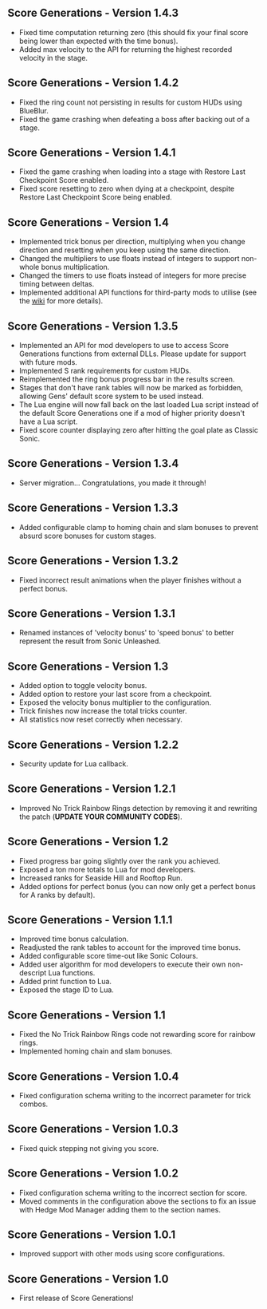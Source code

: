 ## Score Generations - Version 1.4.3
- Fixed time computation returning zero (this should fix your final score being lower than expected with the time bonus).
- Added max velocity to the API for returning the highest recorded velocity in the stage.

## Score Generations - Version 1.4.2
- Fixed the ring count not persisting in results for custom HUDs using BlueBlur.
- Fixed the game crashing when defeating a boss after backing out of a stage.

## Score Generations - Version 1.4.1
- Fixed the game crashing when loading into a stage with Restore Last Checkpoint Score enabled.
- Fixed score resetting to zero when dying at a checkpoint, despite Restore Last Checkpoint Score being enabled.

## Score Generations - Version 1.4
- Implemented trick bonus per direction, multiplying when you change direction and resetting when you keep using the same direction.
- Changed the multipliers to use floats instead of integers to support non-whole bonus multiplication.
- Changed the timers to use floats instead of integers for more precise timing between deltas.
- Implemented additional API functions for third-party mods to utilise (see the [wiki](https://github.com/HyperBE32/App-Extension-Mods/wiki/Score-Generations#using-the-api) for more details).

## Score Generations - Version 1.3.5
- Implemented an API for mod developers to use to access Score Generations functions from external DLLs. Please update for support with future mods.
- Implemented S rank requirements for custom HUDs.
- Reimplemented the ring bonus progress bar in the results screen.
- Stages that don't have rank tables will now be marked as forbidden, allowing Gens' default score system to be used instead.
- The Lua engine will now fall back on the last loaded Lua script instead of the default Score Generations one if a mod of higher priority doesn't have a Lua script.
- Fixed score counter displaying zero after hitting the goal plate as Classic Sonic.

## Score Generations - Version 1.3.4
- Server migration... Congratulations, you made it through!

## Score Generations - Version 1.3.3
- Added configurable clamp to homing chain and slam bonuses to prevent absurd score bonuses for custom stages.

## Score Generations - Version 1.3.2
- Fixed incorrect result animations when the player finishes without a perfect bonus.

## Score Generations - Version 1.3.1
- Renamed instances of 'velocity bonus' to 'speed bonus' to better represent the result from Sonic Unleashed.

## Score Generations - Version 1.3
- Added option to toggle velocity bonus.
- Added option to restore your last score from a checkpoint.
- Exposed the velocity bonus multiplier to the configuration.
- Trick finishes now increase the total tricks counter.
- All statistics now reset correctly when necessary.

## Score Generations - Version 1.2.2
- Security update for Lua callback.

## Score Generations - Version 1.2.1
- Improved No Trick Rainbow Rings detection by removing it and rewriting the patch (**UPDATE YOUR COMMUNITY CODES**).

## Score Generations - Version 1.2
- Fixed progress bar going slightly over the rank you achieved.
- Exposed a ton more totals to Lua for mod developers.
- Increased ranks for Seaside Hill and Rooftop Run.
- Added options for perfect bonus (you can now only get a perfect bonus for A ranks by default).

## Score Generations - Version 1.1.1
- Improved time bonus calculation.
- Readjusted the rank tables to account for the improved time bonus.
- Added configurable score time-out like Sonic Colours.
- Added user algorithm for mod developers to execute their own non-descript Lua functions.
- Added print function to Lua.
- Exposed the stage ID to Lua.

## Score Generations - Version 1.1
- Fixed the No Trick Rainbow Rings code not rewarding score for rainbow rings.
- Implemented homing chain and slam bonuses.

## Score Generations - Version 1.0.4
- Fixed configuration schema writing to the incorrect parameter for trick combos.

## Score Generations - Version 1.0.3
- Fixed quick stepping not giving you score.

## Score Generations - Version 1.0.2
- Fixed configuration schema writing to the incorrect section for score.
- Moved comments in the configuration above the sections to fix an issue with Hedge Mod Manager adding them to the section names.

## Score Generations - Version 1.0.1
- Improved support with other mods using score configurations.

## Score Generations - Version 1.0
- First release of Score Generations!
